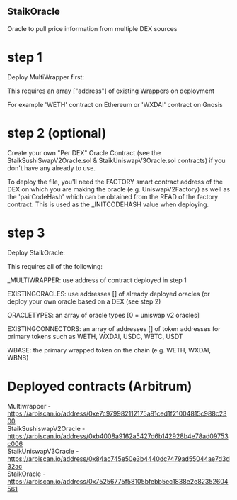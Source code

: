 ## StaikOracle
Oracle to pull price information from multiple DEX sources

# step 1
Deploy MultiWrapper first:

This requires an array ["address"] of existing Wrappers on deployment  

For example 'WETH' contract on Ethereum or 'WXDAI' contract on Gnosis

# step 2 (optional)
Create your own "Per DEX" Oracle Contract (see the StaikSushiSwapV2Oracle.sol & StaikUniswapV3Oracle.sol contracts) if you don't have any already to use.  

To deploy the file, you'll need the FACTORY smart contract address of the DEX on which you are making the oracle (e.g. UniswapV2Factory) as well as the 'pairCodeHash' which can be obtained from the READ of the factory contract. This is used as the _INITCODEHASH value when deploying.

# step 3
Deploy StaikOracle:

This requires all of the following:

_MULTIWRAPPER: use address of contract deployed in step 1  

EXISTINGORACLES: use addresses [] of already deployed oracles (or deploy your own oracle based on a DEX (see step 2)  

ORACLETYPES: an array of oracle types [0 = uniswap v2 oracles]  

EXISTINGCONNECTORS: an array of addresses [] of token addresses for primary tokens such as WETH, WXDAI, USDC, WBTC, USDT  

WBASE: the primary wrapped token on the chain (e.g. WETH, WXDAI, WBNB)  


# Deployed contracts (Arbitrum)
Multiwrapper - https://arbiscan.io/address/0xe7c979982112175a81ced1f21004815c988c2300  
StaikSushiswapV2Oracle - https://arbiscan.io/address/0xb4008a9162a5427d6b142928b4e78ad09753c006  
StaikUniswapV3Oracle - https://arbiscan.io/address/0x84ac745e50e3b4440dc7479ad55044ae7d3d32ac  
StaikOracle - https://arbiscan.io/address/0x75256775f58105bfebb5ec1838e2e82352604561





